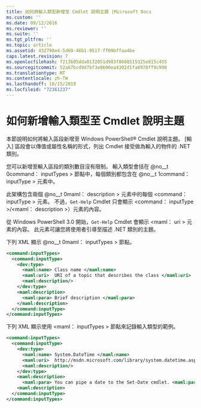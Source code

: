 ```yaml
---
title: 如何將輸入類型新增至 Cmdlet 說明主題 |Microsoft Docs
ms.custom: ''
ms.date: 09/12/2016
ms.reviewer: ''
ms.suite: ''
ms.tgt_pltfrm: ''
ms.topic: article
ms.assetid: 432798e4-5d69-46b1-9517-ff09bffaa4be
caps.latest.revision: 7
ms.openlocfilehash: f213605dda0132051d983f8608515325e815c455
ms.sourcegitcommit: 52a67bcd9d7bf3e8600ea4302d1fa8970ff9c998
ms.translationtype: MT
ms.contentlocale: zh-TW
ms.lasthandoff: 10/15/2019
ms.locfileid: "72361237"
---
```

# <a name="how-to-add-input-types-to-a-cmdlet-help-topic"></a>如何新增輸入類型至 Cmdlet 說明主題

本節說明如何將輸入區段新增至 Windows PowerShell® Cmdlet 說明主題。 [輸入] 區段會以傳值或屬性名稱的形式，列出 Cmdlet 接受做為輸入的物件的 .NET 類別。

您可以新增至輸入區段的類別數目沒有限制。 輸入類型會括在 @no__t 0command： inputTypes > 節點中，每個類別都包含在 @no__t 1command： inputType > 元素中。

此架構包含兩個 @no__t 0maml： description > 元素中的每個 \<command： inputType > 元素。 不過，`Get-Help` Cmdlet 只會顯示 \<command： inputType >/\<maml： description >）元素的內容。

從 Windows PowerShell 3.0 開始，`Get-Help` Cmdlet 會顯示 \<maml： uri > 元素的內容。 此元素可讓您將使用者引導至描述 .NET 類別的主題。

下列 XML 顯示 @no__t 0maml： inputTypes > 節點。

```xml
<command:inputTypes>
  <command:inputType>
    <dev:type>
      <maml:name> Class name </maml:name>
      <maml:uri>  URI of a topic that describes the class </maml:uri>
      <maml:description/>
    </dev:type>
    <maml:description>
      <maml:para> Brief description </maml:para>
    </maml:description>
  </command:inputType>
</command:inputTypes>
```

下列 XML 顯示使用 \<maml： inputTypes > 節點來記錄輸入類型的範例。

```xml
<command:inputTypes>
  <command:inputType>
    <dev:type>
      <maml:name> System.DateTime </maml:name>
      <maml:uri>  http://msdn.microsoft.com/library/system.datetime.aspx </maml:uri>
      <maml:description/>
    </dev:type>
    <maml:description>
      <maml:para> You can pipe a date to the Set-Date cmdlet. <maml:para>
    <maml:description>
  </command:inputType>
</command:inputTypes>
```